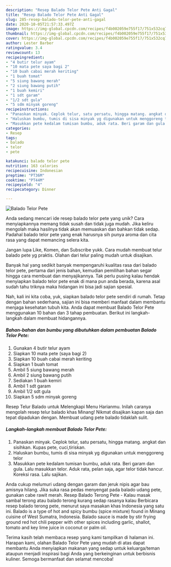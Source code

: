 ```yaml
---
description: "Resep Balado Telor Pete Anti Gagal"
title: "Resep Balado Telor Pete Anti Gagal"
slug: 285-resep-balado-telor-pete-anti-gagal
date: 2020-10-05T21:57:33.497Z
image: https://img-global.cpcdn.com/recipes/f4b002059e755f17/751x532cq70/balado-telor-pete-foto-resep-utama.jpg
thumbnail: https://img-global.cpcdn.com/recipes/f4b002059e755f17/751x532cq70/balado-telor-pete-foto-resep-utama.jpg
cover: https://img-global.cpcdn.com/recipes/f4b002059e755f17/751x532cq70/balado-telor-pete-foto-resep-utama.jpg
author: Lester Barber
ratingvalue: 3.4
reviewcount: 13
recipeingredient:
- "4 butir telur ayam"
- "10 mata pete saya bagi 2"
- "10 buah cabai merah keriting"
- "1 buah tomat"
- "5 siung bawang merah"
- "2 siung bawang putih"
- "1 buah kemiri"
- "1 sdt garam"
- "1/2 sdt gula"
- "5 sdm minyak goreng"
recipeinstructions:
- "Panaskan minyak. Ceplok telur, satu persatu, hingga matang. angkat dan sisihkan. Kupas pete, cuci,tiriskan."
- "Haluskan bumbu, tumis di sisa minyak yg digunakan untuk menggoreng telor"
- "Masukkan pete kedalam tumisan bumbu, aduk rata. Beri garam dan gula. Lalu masukkan telor. Aduk rata, pelan saja, agar telor tidak hancur. Koreksi rasa. Lalu sajikan."
categories:
- Resep
tags:
- balado
- telor
- pete

katakunci: balado telor pete 
nutrition: 163 calories
recipecuisine: Indonesian
preptime: "PT36M"
cooktime: "PT44M"
recipeyield: "4"
recipecategory: Dinner

---
```



![Balado Telor Pete](https://img-global.cpcdn.com/recipes/f4b002059e755f17/751x532cq70/balado-telor-pete-foto-resep-utama.jpg)

Anda sedang mencari ide resep balado telor pete yang unik? Cara menyiapkannya memang tidak susah dan tidak juga mudah. Jika keliru mengolah maka hasilnya tidak akan memuaskan dan bahkan tidak sedap. Padahal balado telor pete yang enak harusnya sih punya aroma dan cita rasa yang dapat memancing selera kita.

Jangan lupa Like, Komen, dan Subscribe yukk. Cara mudah membuat telur balado pete yg praktis. Olahan dari telur paling mudah untuk disajikan.

Banyak hal yang sedikit banyak mempengaruhi kualitas rasa dari balado telor pete, pertama dari jenis bahan, kemudian pemilihan bahan segar hingga cara membuat dan menyajikannya. Tak perlu pusing kalau hendak menyiapkan balado telor pete enak di mana pun anda berada, karena asal sudah tahu triknya maka hidangan ini bisa jadi sajian spesial.


Nah, kali ini kita coba, yuk, siapkan balado telor pete sendiri di rumah. Tetap dengan bahan sederhana, sajian ini bisa memberi manfaat dalam membantu menjaga kesehatan tubuh kita. Anda dapat membuat Balado Telor Pete menggunakan 10 bahan dan 3 tahap pembuatan. Berikut ini langkah-langkah dalam membuat hidangannya.

<!--inarticleads1-->

##### Bahan-bahan dan bumbu yang dibutuhkan dalam pembuatan Balado Telor Pete:

1. Gunakan 4 butir telur ayam
1. Siapkan 10 mata pete (saya bagi 2)
1. Siapkan 10 buah cabai merah keriting
1. Siapkan 1 buah tomat
1. Ambil 5 siung bawang merah
1. Ambil 2 siung bawang putih
1. Sediakan 1 buah kemiri
1. Ambil 1 sdt garam
1. Ambil 1/2 sdt gula
1. Siapkan 5 sdm minyak goreng


Resep Telur Balado untuk Melengkapi Menu Harianmu. Inilah caranya mengolah resep telur balado khas Minang! Nikmat disajikan kapan saja dan tepat dipadukan dengan. Membuat udang pete balado tidaklah sulit. 

<!--inarticleads2-->

##### Langkah-langkah membuat Balado Telor Pete:

1. Panaskan minyak. Ceplok telur, satu persatu, hingga matang. angkat dan sisihkan. Kupas pete, cuci,tiriskan.
1. Haluskan bumbu, tumis di sisa minyak yg digunakan untuk menggoreng telor
1. Masukkan pete kedalam tumisan bumbu, aduk rata. Beri garam dan gula. Lalu masukkan telor. Aduk rata, pelan saja, agar telor tidak hancur. Koreksi rasa. Lalu sajikan.


Anda cukup melumuri udang dengan garam dan jeruk nipis agar bau amisnya hilang. Jika suka rasa pedas menyengat pada balado udang pete, gunakan cabe rawit merah. Resep Balado Terong Pete - Kalau masak sambal terong atau balado terong kurang sedap rasanya kalau Berbicara resep balado terong pete, menurut saya masakan khas Indonesia yang satu ini. Balado is a type of hot and spicy bumbu (spice mixture) found in Minang cuisine of West Sumatra, Indonesia. Balado sauce is made by stir frying ground red hot chili pepper with other spices including garlic, shallot, tomato and key lime juice in coconut or palm oil. 

Terima kasih telah membaca resep yang kami tampilkan di halaman ini. Harapan kami, olahan Balado Telor Pete yang mudah di atas dapat membantu Anda menyiapkan makanan yang sedap untuk keluarga/teman ataupun menjadi inspirasi bagi Anda yang berkeinginan untuk berbisnis kuliner. Semoga bermanfaat dan selamat mencoba!

